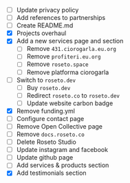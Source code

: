 - [ ] Update privacy policy
- [ ] Add references to partnerships
- [ ] Create README.md
- [X] Projects overhaul
- [X] Add a new services page and section
	- [ ] Remove `431.ciorogarla.eu.org`
	- [ ] Remove `profiteri.eu.org`
	- [ ] Remove `roseto.space`
	- [ ] Remove platforma ciorogarla
- [ ] Switch to `roseto.dev`
	- [ ] Buy `roseto.dev`
	- [ ] Redirect `roseto.co` to `roseto.dev`
	- [ ] Update website carbon badge
- [X] Remove funding.yml
- [ ] Configure contact page
- [ ] Remove Open Collective page
- [ ] Remove `docs.roseto.co`
- [ ] Delete Roseto Studio
- [ ] Update instagram and facebook
- [ ] Update github page
- [ ] Add services & products section
- [X] Add testimonials section